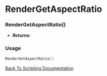 # RenderGetAspectRatio

### RenderGetAspectRatio()
- ***Returns:*** 

### Usage

```Lua
RenderGetAspectRatio()
```


[Back To Scripting Documentation](../README.md)

